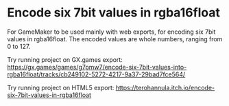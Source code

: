 # Encode six 7bit values in rgba16float
 For GameMaker to be used mainly with web exports, for encoding six 7bit values in rgba16float.
 The encoded values are whole numbers, ranging from 0 to 127.
 
 Try running project on GX.games export:
 https://gx.games/games/g7pmw7/encode-six-7bit-values-into-rgba16float/tracks/cb249102-5272-4217-9a37-29bad7fce564/

 Try running project on HTML5 export:
 https://terohannula.itch.io/encode-six-7bit-values-in-rgba16float
